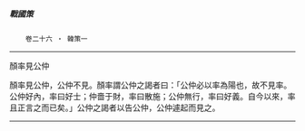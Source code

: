 

##### 戰國策
　　`卷二十六 ‧ 韓策一`

* * *

顏率見公仲

顏率見公仲，公仲不見。顏率謂公仲之謁者曰：「公仲必以率為陽也，故不見率。公仲好內，率曰好士；仲嗇于財，率曰散施；公仲無行，率曰好義。自今以來，率且正言之而已矣。」公仲之謁者以告公仲，公仲遽起而見之。

* * *

